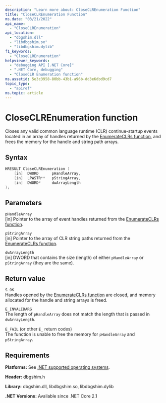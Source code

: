 ```yaml
---
description: "Learn more about: CloseCLREnumeration Function"
title: "CloseCLREnumeration Function"
ms.date: "03/21/2022"
api_name:
  - "CloseCLREnumeration"
api_location:
  - "dbgshim.dll"
  - "libdbgshim.so"
  - "libdbgshim.dylib"
f1_keywords:
  - "CloseCLREnumeration"
helpviewer_keywords:
  - "debugging API [.NET Core]"
  - ".NET Core, debugging"
  - "CloseCLR Enumeration function"
ms.assetid: 5e3c3958-80bb-43b1-a96b-dd3e6dbd9cd7
topic_type:
  - "apiref"
ms.topic: article
---
```

# CloseCLREnumeration function

Closes any valid common language runtime (CLR) continue-startup events located in an array of handles returned by the [EnumerateCLRs function](enumerateclrs-function.md), and frees the memory for the handle and string path arrays.

## Syntax

```cpp
HRESULT CloseCLREnumeration (
    [in]  DWORD      pHandleArray,
    [in]  LPWSTR**   pStringArray,
    [in]  DWORD*     dwArrayLength
);
```

## Parameters

 `pHandleArray`\
 [in] Pointer to the array of event handles returned from the [EnumerateCLRs function](enumerateclrs-function.md).

 `pStringArray`\
 [in] Pointer to the array of CLR string paths returned from the [EnumerateCLRs function](enumerateclrs-function.md).

 `dwArrayLength`\
 [in] DWORD that contains the size (length) of either `pHandleArray` or `pStringArray` (they are the same).

## Return value

 `S_OK`\
 Handles opened by the [EnumerateCLRs function](enumerateclrs-function.md) are closed, and memory allocated for the handle and string arrays is freed.

 `E_INVALIDARG`\
 The length of `pHandleArray` does not match the length that is passed in `dwArrayLength`.

 `E_FAIL` (or other `E_` return codes)\
 The function is unable to free the memory for `pHandleArray` and `pStringArray`.

## Requirements

 **Platforms:** See [.NET supported operating systems](https://github.com/dotnet/core/blob/main/os-lifecycle-policy.md).

 **Header:** dbgshim.h

 **Library:** dbgshim.dll, libdbgshim.so, libdbgshim.dylib

 **.NET Versions:** Available since .NET Core 2.1

